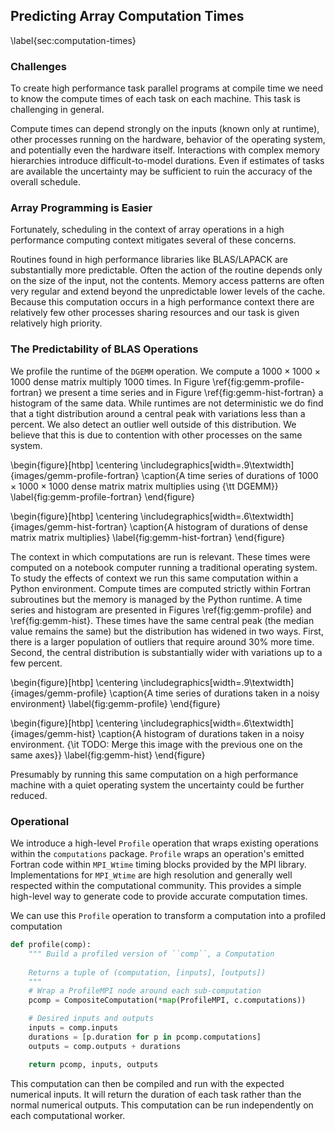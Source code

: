 
Predicting Array Computation Times
----------------------------------

\label{sec:computation-times}

### Challenges

To create high performance task parallel programs at compile time we need to know the compute times of each task on each machine.  This task is challenging in general. 

Compute times can depend strongly on the inputs (known only at runtime), other processes running on the hardware, behavior of the operating system, and potentially even the hardware itself.  Interactions with complex memory hierarchies introduce difficult-to-model durations.  Even if estimates of tasks are available the uncertainty may be sufficient to ruin the accuracy of the overall schedule.


### Array Programming is Easier

Fortunately, scheduling in the context of array operations in a high performance computing context mitigates several of these concerns.

Routines found in high performance libraries like BLAS/LAPACK are substantially more predictable.  Often the action of the routine depends only on the size of the input, not the contents.  Memory access patterns are often very regular and extend beyond the unpredictable lower levels of the cache.  Because this computation occurs in a high performance context there are relatively few other processes sharing resources and our task is given relatively high priority.


### The Predictability of BLAS Operations

We profile the runtime of the `DGEMM` operation.  We compute a $1000 \times 1000 \times 1000$ dense matrix multiply $1000$ times.  In Figure \ref{fig:gemm-profile-fortran} we present a time series and in Figure \ref{fig:gemm-hist-fortran} a histogram of the same data.  While runtimes are not deterministic we do find that a tight distribution around a central peak with variations less than a percent.  We also detect an outlier well outside of this distribution.  We believe that this is due to contention with other processes on the same system.


\begin{figure}[htbp]
\centering
\includegraphics[width=.9\textwidth]{images/gemm-profile-fortran}
\caption{A time series of durations of $1000\times 1000 \times 1000$ dense matrix matrix multiplies using {\tt DGEMM}}
\label{fig:gemm-profile-fortran}
\end{figure}

\begin{figure}[htbp]
\centering
\includegraphics[width=.6\textwidth]{images/gemm-hist-fortran}
\caption{A histogram of durations of dense matrix matrix multiplies}
\label{fig:gemm-hist-fortran}
\end{figure}

The context in which computations are run is relevant.  These times were computed on a notebook computer running a traditional operating system.  To study the effects of context we run this same computation within a Python environment.  Compute times are computed strictly within Fortran subroutines but the memory is managed by the Python runtime.  A time series and histogram are presented in Figures  \ref{fig:gemm-profile} and \ref{fig:gemm-hist}.  These times have the same central peak (the median value remains the same) but the distribution has widened in two ways.  First, there is a larger population of outliers that require around 30% more time.  Second, the central distribution is substantially wider with variations up to a few percent.

\begin{figure}[htbp]
\centering
\includegraphics[width=.9\textwidth]{images/gemm-profile}
\caption{A time series of durations taken in a noisy environment}
\label{fig:gemm-profile}
\end{figure}

\begin{figure}[htbp]
\centering
\includegraphics[width=.6\textwidth]{images/gemm-hist}
\caption{A histogram of durations taken in a noisy environment. {\it TODO: Merge this image with the previous one on the same axes}}
\label{fig:gemm-hist}
\end{figure}


Presumably by running this same computation on a high performance machine with a quiet operating system the uncertainty could be further reduced.


### Operational

We introduce a high-level `Profile` operation that wraps existing operations within the `computations` package.  `Profile` wraps an operation's emitted Fortran code within `MPI_Wtime` timing blocks provided by the MPI library.  Implementations for `MPI_Wtime` are high resolution and generally well respected within the computational community.  This provides a simple high-level way to generate code to provide accurate computation times.

We can use this `Profile` operation to transform a computation into a profiled computation

~~~~~~~~~~~Python
def profile(comp):
    """ Build a profiled version of ``comp``, a Computation 
    
    Returns a tuple of (computation, [inputs], [outputs])
    """
    # Wrap a ProfileMPI node around each sub-computation
    pcomp = CompositeComputation(*map(ProfileMPI, c.computations))

    # Desired inputs and outputs
    inputs = comp.inputs
    durations = [p.duration for p in pcomp.computations]
    outputs = comp.outputs + durations

    return pcomp, inputs, outputs
~~~~~~~~~~~

This computation can then be compiled and run with the expected numerical inputs.  It will return the duration of each task rather than the normal numerical outputs.  This computation can be run independently on each computational worker.
